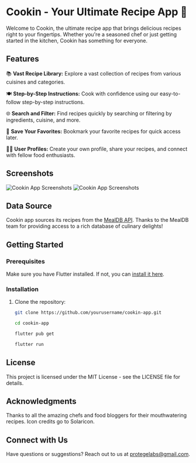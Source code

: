 
# Cookin - Your Ultimate Recipe App 🍳

Welcome to Cookin, the ultimate recipe app that brings delicious recipes right to your fingertips. Whether you're a seasoned chef or just getting started in the kitchen, Cookin has something for everyone.

## Features

📚 **Vast Recipe Library:** Explore a vast collection of recipes from various cuisines and categories.

🍽️ **Step-by-Step Instructions:** Cook with confidence using our easy-to-follow step-by-step instructions.

🌐 **Search and Filter:** Find recipes quickly by searching or filtering by ingredients, cuisine, and more.

📌 **Save Your Favorites:** Bookmark your favorite recipes for quick access later.

👩‍🍳 **User Profiles:** Create your own profile, share your recipes, and connect with fellow food enthusiasts.

## Screenshots

![Cookin App Screenshots](screenshots/screenshot1.png)
![Cookin App Screenshots](screenshots/screenshot2.png)

## Data Source

Cookin app sources its recipes from the [MealDB API](https://www.themealdb.com/). Thanks to the MealDB team for providing access to a rich database of culinary delights!

## Getting Started

### Prerequisites

Make sure you have Flutter installed. If not, you can [install it here](https://flutter.dev/docs/get-started/install).

### Installation

1. Clone the repository:

   ```bash
   git clone https://github.com/yourusername/cookin-app.git

   cd cookin-app

   flutter pub get

   flutter run

## License
This project is licensed under the MIT License - see the LICENSE file for details.

## Acknowledgments
Thanks to all the amazing chefs and food bloggers for their mouthwatering recipes.
Icon credits go to Solaricon.

## Connect with Us
Have questions or suggestions? Reach out to us at protegelabs@gmail.com.


